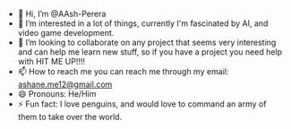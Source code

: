 - 👋 Hi, I’m @AAsh-Perera
- 👀 I’m interested in a lot of things, currently I'm fascinated by AI, and video game development.
- 💞️ I’m looking to collaborate on any project that seems very interesting and can help me learn new stuff, so if you have a project you need help with HIT ME UP!!!!
- 📫 How to reach me you can reach me through my email: ashane.me12@gmail.com
- 😄 Pronouns: He/Him
- ⚡ Fun fact: I love penguins, and would love to command an army of them to take over the world.
